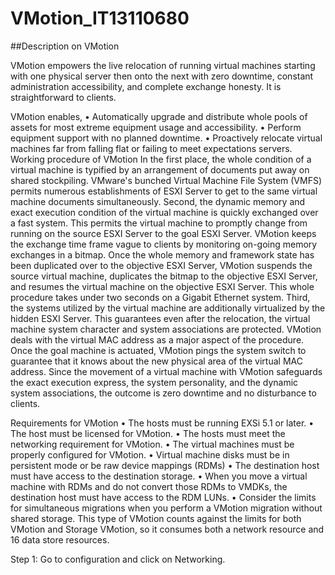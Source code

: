 # VMotion_IT13110680
##Description on VMotion

VMotion empowers the live relocation of running virtual machines starting with one physical server then onto the next with zero downtime, constant administration accessibility, and complete exchange honesty. It is straightforward to clients.

VMotion enables,
  •	Automatically upgrade and distribute whole pools of assets for most extreme equipment usage and accessibility. </n>
  •	Perform equipment support with no planned downtime. 
  •	Proactively relocate virtual machines far from falling flat or failing to meet expectations servers.
Working procedure of VMotion
In the first place, the whole condition of a virtual machine is typified by an arrangement of documents put away on shared stockpiling. VMware's bunched Virtual Machine File System (VMFS) permits numerous establishments of ESXI Server to get to the same virtual machine documents simultaneously. 
Second, the dynamic memory and exact execution condition of the virtual machine is quickly exchanged over a fast system. This permits the virtual machine to promptly change from running on the source ESXI Server to the goal ESXI Server. VMotion keeps the exchange time frame vague to clients by monitoring on-going memory exchanges in a bitmap. Once the whole memory and framework state has been duplicated over to the objective ESXI Server, VMotion suspends the source virtual machine, duplicates the bitmap to the objective ESXI Server, and resumes the virtual machine on the objective ESXI Server. This whole procedure takes under two seconds on a Gigabit Ethernet system. 
Third, the systems utilized by the virtual machine are additionally virtualized by the hidden ESXI Server. This guarantees even after the relocation, the virtual machine system character and system associations are protected. VMotion deals with the virtual MAC address as a major aspect of the procedure. Once the goal machine is actuated, VMotion pings the system switch to guarantee that it knows about the new physical area of the virtual MAC address. Since the movement of a virtual machine with VMotion safeguards the exact execution express, the system personality, and the dynamic system associations, the outcome is zero downtime and no disturbance to clients.

Requirements for VMotion
  •	The hosts must be running EXSi 5.1 or later.
  •	The host must be licensed for VMotion.
  •	The hosts must meet the networking requirement for VMotion.
  •	The virtual machines must be properly configured for VMotion.
  •	Virtual machine disks must be in persistent mode or be raw device mappings (RDMs)
  •	The destination host must have access to the destination storage.
  •	When you move a virtual machine with RDMs and do not convert those RDMs to VMDKs, the destination host must have access to the RDM LUNs.
  •	Consider the limits for simultaneous migrations when you perform a VMotion migration without shared storage. This type of VMotion counts against the limits for both VMotion and Storage VMotion, so it consumes both a network resource and 16 data store resources. 
  
  Step 1: Go to configuration and click on Networking.

